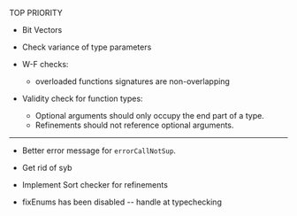TOP PRIORITY

- Bit Vectors

-  Check variance of type parameters

- W-F checks:
    * overloaded functions signatures are non-overlapping

- Validity check for function types:
    * Optional arguments should only occupy the end part of a type.
    * Refinements should not reference optional arguments.


--------------------------------------------------------------------------------

- Better error message for `errorCallNotSup`.

- Get rid of syb

- Implement Sort checker for refinements

- fixEnums has been disabled -- handle at typechecking
